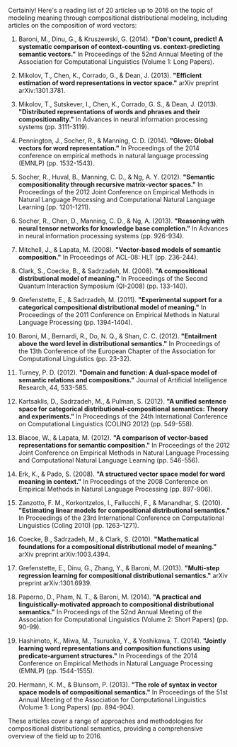 Certainly! Here's a reading list of 20 articles up to 2016 on the topic of modeling meaning through compositional distributional modeling, including articles on the composition of word vectors:

1. Baroni, M., Dinu, G., & Kruszewski, G. (2014). **"Don't count, predict! A systematic comparison of context-counting vs. context-predicting semantic vectors."** In Proceedings of the 52nd Annual Meeting of the Association for Computational Linguistics (Volume 1: Long Papers).

2. Mikolov, T., Chen, K., Corrado, G., & Dean, J. (2013). **"Efficient estimation of word representations in vector space."** arXiv preprint arXiv:1301.3781.

3. Mikolov, T., Sutskever, I., Chen, K., Corrado, G. S., & Dean, J. (2013). **"Distributed representations of words and phrases and their compositionality."** In Advances in neural information processing systems (pp. 3111-3119).

4. Pennington, J., Socher, R., & Manning, C. D. (2014). **"Glove: Global vectors for word representation."** In Proceedings of the 2014 conference on empirical methods in natural language processing (EMNLP) (pp. 1532-1543).

5. Socher, R., Huval, B., Manning, C. D., & Ng, A. Y. (2012). **"Semantic compositionality through recursive matrix-vector spaces."** In Proceedings of the 2012 Joint Conference on Empirical Methods in Natural Language Processing and Computational Natural Language Learning (pp. 1201-1211).

6. Socher, R., Chen, D., Manning, C. D., & Ng, A. (2013). **"Reasoning with neural tensor networks for knowledge base completion."** In Advances in neural information processing systems (pp. 926-934).

7. Mitchell, J., & Lapata, M. (2008). **"Vector-based models of semantic composition."** In Proceedings of ACL-08: HLT (pp. 236-244).

8. Clark, S., Coecke, B., & Sadrzadeh, M. (2008). **"A compositional distributional model of meaning."** In Proceedings of the Second Quantum Interaction Symposium (QI-2008) (pp. 133-140).

9. Grefenstette, E., & Sadrzadeh, M. (2011). **"Experimental support for a categorical compositional distributional model of meaning."** In Proceedings of the 2011 Conference on Empirical Methods in Natural Language Processing (pp. 1394-1404).

10. Baroni, M., Bernardi, R., Do, N. Q., & Shan, C. C. (2012). **"Entailment above the word level in distributional semantics."** In Proceedings of the 13th Conference of the European Chapter of the Association for Computational Linguistics (pp. 23-32).

11. Turney, P. D. (2012). **"Domain and function: A dual-space model of semantic relations and compositions."** Journal of Artificial Intelligence Research, 44, 533-585.

12. Kartsaklis, D., Sadrzadeh, M., & Pulman, S. (2012). **"A unified sentence space for categorical distributional-compositional semantics: Theory and experiments."** In Proceedings of the 24th International Conference on Computational Linguistics (COLING 2012) (pp. 549-558).

13. Blacoe, W., & Lapata, M. (2012). **"A comparison of vector-based representations for semantic composition."** In Proceedings of the 2012 Joint Conference on Empirical Methods in Natural Language Processing and Computational Natural Language Learning (pp. 546-556).

14. Erk, K., & Pado, S. (2008). **"A structured vector space model for word meaning in context."** In Proceedings of the 2008 Conference on Empirical Methods in Natural Language Processing (pp. 897-906).

15. Zanzotto, F. M., Korkontzelos, I., Fallucchi, F., & Manandhar, S. (2010). **"Estimating linear models for compositional distributional semantics."** In Proceedings of the 23rd International Conference on Computational Linguistics (Coling 2010) (pp. 1263-1271).

16. Coecke, B., Sadrzadeh, M., & Clark, S. (2010). **"Mathematical foundations for a compositional distributional model of meaning."** arXiv preprint arXiv:1003.4394.

17. Grefenstette, E., Dinu, G., Zhang, Y., & Baroni, M. (2013). **"Multi-step regression learning for compositional distributional semantics."** arXiv preprint arXiv:1301.6939.

18. Paperno, D., Pham, N. T., & Baroni, M. (2014). **"A practical and linguistically-motivated approach to compositional distributional semantics."** In Proceedings of the 52nd Annual Meeting of the Association for Computational Linguistics (Volume 2: Short Papers) (pp. 90-99).

19. Hashimoto, K., Miwa, M., Tsuruoka, Y., & Yoshikawa, T. (2014). **"Jointly learning word representations and composition functions using predicate-argument structures."** In Proceedings of the 2014 Conference on Empirical Methods in Natural Language Processing (EMNLP) (pp. 1544-1555).

20. Hermann, K. M., & Blunsom, P. (2013). **"The role of syntax in vector space models of compositional semantics."** In Proceedings of the 51st Annual Meeting of the Association for Computational Linguistics (Volume 1: Long Papers) (pp. 894-904).

These articles cover a range of approaches and methodologies for compositional distributional semantics, providing a comprehensive overview of the field up to 2016.